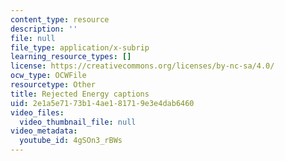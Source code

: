 ```yaml
---
content_type: resource
description: ''
file: null
file_type: application/x-subrip
learning_resource_types: []
license: https://creativecommons.org/licenses/by-nc-sa/4.0/
ocw_type: OCWFile
resourcetype: Other
title: Rejected Energy captions
uid: 2e1a5e71-73b1-4ae1-8171-9e3e4dab6460
video_files:
  video_thumbnail_file: null
video_metadata:
  youtube_id: 4gSOn3_rBWs
---
```

